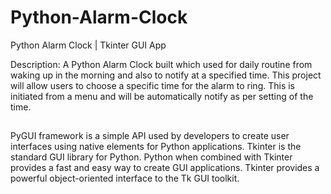 # Python-Alarm-Clock
Python Alarm Clock | Tkinter GUI App

Description: 
A Python Alarm Clock built which used for daily routine from waking up in the morning and also to notify  at a specified time. This project will allow users to choose a specific time for the alarm to ring. This is initiated from a menu and will be automatically notify as per setting of the time. 

##
PyGUI framework is a simple API used by developers to create user interfaces using native elements for Python applications. 
Tkinter is the standard GUI library for Python. Python when combined with Tkinter provides a fast and easy way to create GUI applications. Tkinter provides a powerful object-oriented interface to the Tk GUI toolkit.

